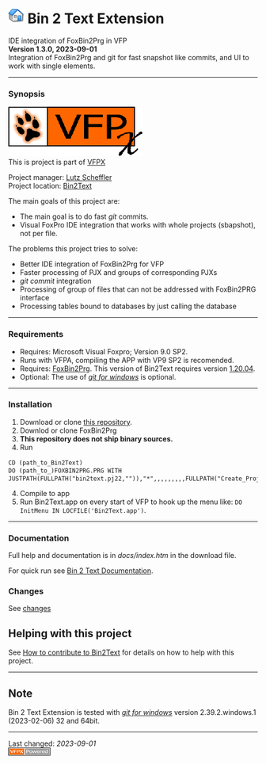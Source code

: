 # ![Home](./docs/images/home.png "Home") Bin 2 Text Extension
IDE integration of FoxBin2Prg in VFP   
**Version 1.3.0, 2023-09-01**   
Integration of FoxBin2Prg and git for fast snapshot like commits, and UI to work with single elements.

---
### Synopsis
![VFPX Banner](./docs/images/vfpxbanner.gif "VFPX Banner")   
This is project is part of [VFPX](https://vfpx.github.io/) 

Project manager: [Lutz Scheffler](https://github.com/lscheffler)   
Project location: [Bin2Text](https://github.com/lscheffler/bin2text)   

The main goals of this project are:
- The main goal is to do fast *git* commits.
- Visual FoxPro IDE integration that works with whole projects (sbapshot), not per file.

The problems this project tries to solve:
- Better IDE integration of FoxBin2Prg for VFP
- Faster processing of PJX and groups of corresponding PJXs
- *git commit* integration
- Processing of group of files that can not be addressed with FoxBin2PRG interface
- Processing tables bound to databases by just calling the database

---
### Requirements
- Requires: Microsoft Visual Foxpro; Version 9.0 SP2.
- Runs with VFPA, compiling the APP with VP9 SP2 is recomended.
- Requires: [FoxBin2Prg](https://github.com/lscheffler/foxbin2prg). This version of Bin2Text requires version [1.20.04](https://github.com/lscheffler/foxbin2prg/releases/tag/v1.20.04).
- Optional: The use of *[git for windows](https://git-scm.com/download/win)* is optional.

---
### Installation
1. Download or clone [this repository](https://github.com/lscheffler/bin2text).
2. Downlod or clone FoxBin2Prg
9. **This repository does not ship binary sources.**
3. Run 
```
CD (path_to_Bin2Text)
DO (path_to_)FOXBIN2PRG.PRG WITH JUSTPATH(FULLPATH("bin2text.pj22,"")),"*",,,,,,,,,FULLPATH("Create_Project.cfg","")
```
4. Compile to app
2. Run Bin2Text.app on every start of VFP to hook up the menu like: `DO InitMenu IN LOCFILE('Bin2Text.app')`.

---
### Documentation
Full help and documentation is in *docs/index.htm* in the download file.

For quick run see [Bin 2 Text Documentation](https://github.com/lscheffler/bin2text/blob/master/docs/documentation.md).

### Changes
See [changes](https://github.com/lscheffler/bin2text/blob/master/docs/changelog.md)

## Helping with this project
See [How to contribute to Bin2Text](https://github.com/lscheffler/bin2text/blob/master/.github/CONTRIBUTING.md) for details on how to help with this project.

---
## Note
Bin 2 Text Extension is tested with *[git for windows](https://git-scm.com/download/win)* version 2.39.2.windows.1 (2023-02-06) 32 and 64bit.

----
Last changed: *2023-09-01*   
![powered by VFPX](./docs/images/vfpxpoweredby_alternative.gif "powered by VFPX")
